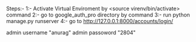 Steps:-
1:- Activate Virtual Enviroment by <source virenv/bin/activate> command
2:- go to google_auth_pro directory by <cd google_auth_pro> command
3:- run python manage.py runserver
4:- go to http://127.0.0.1:8000/accounts/login/



admin username "anurag"
admin passoword "2804"
